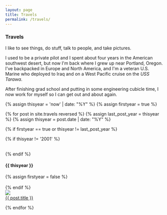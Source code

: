 ```yaml
---
layout: page
title: Travels
permalink: /travels/
---
```


### Travels

I like to see things, do stuff, talk to people, and take pictures. 

I used to be a private pilot and I spent about four years in the American southwest desert, but now I'm back where I grew up near Portland, Oregon. I've backpacked in Europe and North America, and I'm a veteran U.S. Marine who deployed to Iraq and on a West Pacific cruise on the <em>USS Tarawa</em>. 

After finishing grad school and putting in some engineering cubicle time, I now work for myself so I can get out and about again. 

{% assign thisyear = 'now' | date: "%Y" %}
{% assign firstyear = true %}

{% for post in site.travels reversed %}
  {% assign last_post_year = thisyear %}
  {% assign thisyear = post.date | date: "%Y" %}

  {% if firstyear == true or thisyear != last_post_year %}

  {% if thisyear != '2001' %}
  <div class="clear">&nbsp;</div>
  {% endif %}

  <h4>{{ thisyear }}</h4>
  {% assign firstyear = false %}
  <div class="clear">&nbsp;</div>
{% endif %}

  <div class="blogthumb">
    <a href="{{post.url}}"><img src="{{ post.image }}"></a>
    <div class="blogthumb-link"><a href="{{post.url}}">{{ post.title }}</a></div>
  </div>
    
{% endfor %}

<div class="clear">&nbsp;</div>
